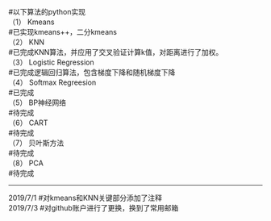 #以下算法的python实现  
（1） Kmeans               
 #已实现kmeans++，二分kmeans  
（2） KNN                  
#已完成KNN算法，并应用了交叉验证计算k值，对距离进行了加权。   
（3） Logistic Regression  
#已完成逻辑回归算法，包含梯度下降和随机梯度下降    
（4） Softmax Regreesion   
#已完成  
（5） BP神经网络            
#待完成  
（6） CART                 
#待完成  
（7） 贝叶斯方法            
#待完成  
（8） PCA                  
#待完成  

----------------------
2019/7/1
#对kmeans和KNN关键部分添加了注释  
2019/7/3
#对github账户进行了更换，换到了常用邮箱
